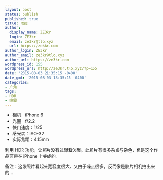 ```yaml
---
layout: post
status: publish
published: true
title: 晚霞
author:
  display_name: ZE3kr
  login: ZE3kr
  email: ze3kr@tlo.xyz
  url: https://ze3kr.com
author_login: ZE3kr
author_email: ze3kr@tlo.xyz
author_url: https://ze3kr.com
wordpress_id: 155
wordpress_url: http://ze3kr.tlo.xyz/?p=155
date: '2015-08-03 21:35:15 -0400'
date_gmt: '2015-08-03 13:35:15 -0400'
categories:
- 广角
tags:
- HDR
- 晚霞
---
```

<ul>
<li>相机：iPhone 6</li>
<li>光圈：f/2.2</li>
<li>快门速度：1/25</li>
<li>感光度：ISO-32</li>
<li>实际焦距：4.15mm</li>
</ul>
<p>利用 HDR 功能，让照片没有过曝和欠曝。此照片有很多杂点与杂色，但是这个作品可是在 iPhone 上完成的。</p>
<p>备注：这张照片看起来宽容度很大，又由于噪点很多，反而像是胶片相机拍出来的...</p>
